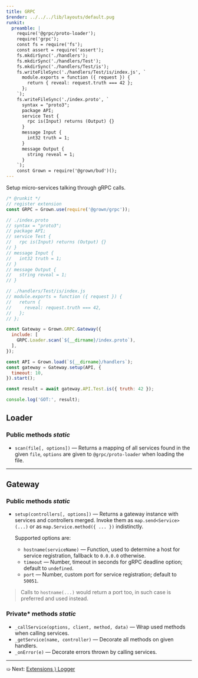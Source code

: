 ```yaml
---
title: GRPC
$render: ../../../lib/layouts/default.pug
runkit:
  preamble: |
    require('@grpc/proto-loader');
    require('grpc');
    const fs = require('fs');
    const assert = require('assert');
    fs.mkdirSync('./handlers');
    fs.mkdirSync('./handlers/Test');
    fs.mkdirSync('./handlers/Test/is');
    fs.writeFileSync('./handlers/Test/is/index.js', `
      module.exports = function ({ request }) {
        return { reveal: request.truth === 42 };
      };
    `);
    fs.writeFileSync('./index.proto', `
      syntax = "proto3";
      package API;
      service Test {
        rpc is(Input) returns (Output) {}
      }
      message Input {
        int32 truth = 1;
      }
      message Output {
        string reveal = 1;
      }
    `);
    const Grown = require('@grown/bud')();
---
```


Setup micro-services talking through gRPC calls.

```js
/* @runkit */
// register extension
const GRPC = Grown.use(require('@grown/grpc'));

// ./index.proto
// syntax = "proto3";
// package API;
// service Test {
//   rpc is(Input) returns (Output) {}
// }
// message Input {
//   int32 truth = 1;
// }
// message Output {
//   string reveal = 1;
// }

// ./handlers/Test/is/index.js
// module.exports = function ({ request }) {
//   return {
//     reveal: request.truth === 42,
//   };
// };

const Gateway = Grown.GRPC.Gateway({
  include: [
    GRPC.Loader.scan(`${__dirname}/index.proto`),
  ],
});

const API = Grown.load(`${__dirname}/handlers`);
const gateway = Gateway.setup(API, {
  timeout: 10,
}).start();

const result = await gateway.API.Test.is({ truth: 42 });

console.log('GOT:', result);
```

## Loader

### Public methods <var>static</var>

- `scan(file[, options])` &mdash; Returns a mapping of all services found in the given `file`, `options` are given to `@grpc/proto-loader` when loading the file.

---

## Gateway

### Public methods <var>static</var>

- `setup(controllers[, options])` &mdash; Returns a gateway instance with services and controllers merged. Invoke them as `map.send<Service>(...)` or as `map.Service.method({ ... })` indistinctly.

  Supported options are:
  - `hostname(serviceName)` &mdash; Function, used to determine a host for service registration, fallback to `0.0.0.0` otherwise.
  - `timeout` &mdash; Number, timeout in seconds for gRPC deadline option; default to `undefined`.
  - `port`  &mdash; Number, custom port for service registration; default to `50051`.

> Calls to `hostname(...)` would return a port too, in such case is preferred and used instead.

### Private* methods <var>static</var>

- `_callService(options, client, method, data)` &mdash; Wrap used methods when calling services.
- `_getService(name, controller)` &mdash; Decorate all methods on given handlers.
- `_onError(e)` &mdash; Decorate errors thrown by calling services.

---

➯ Next: [Extensions &rangle; Logger](./docs/extensions/logger)

